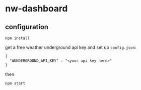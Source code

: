 # nw-dashboard

## configuration

    npm install

get a free weather underground api key and set up `config.json`:

    {
      "WUNDERGROUND_API_KEY" : "<your api key here>"
    }

then

    npm start

